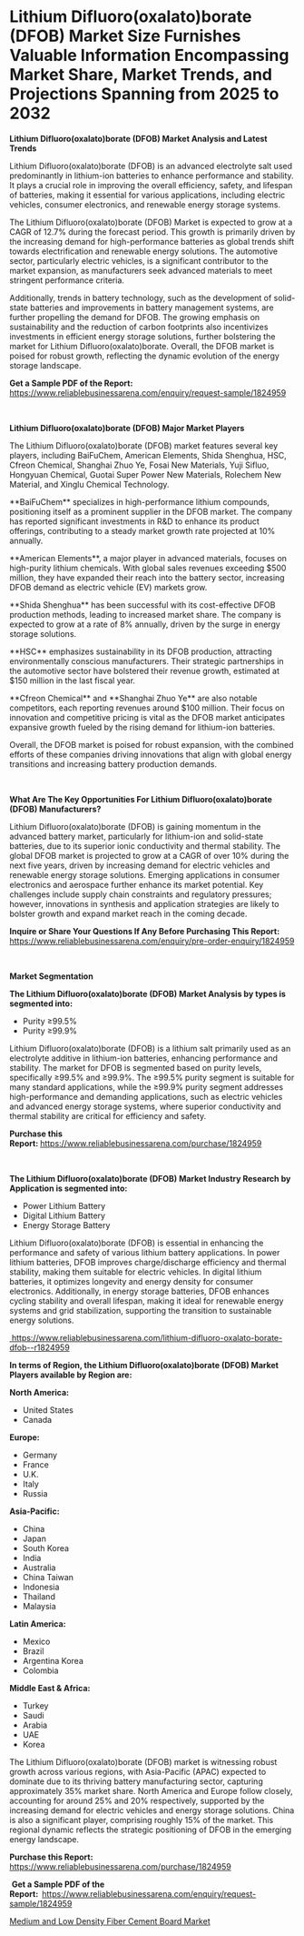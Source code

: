 <p><h1>Lithium Difluoro(oxalato)borate (DFOB) Market Size Furnishes Valuable Information Encompassing Market Share, Market Trends, and Projections Spanning from 2025 to 2032</h1></p><p><strong>Lithium Difluoro(oxalato)borate (DFOB) Market Analysis and Latest Trends</strong></p>
<p><p>Lithium Difluoro(oxalato)borate (DFOB) is an advanced electrolyte salt used predominantly in lithium-ion batteries to enhance performance and stability. It plays a crucial role in improving the overall efficiency, safety, and lifespan of batteries, making it essential for various applications, including electric vehicles, consumer electronics, and renewable energy storage systems.</p><p>The Lithium Difluoro(oxalato)borate (DFOB) Market is expected to grow at a CAGR of 12.7% during the forecast period. This growth is primarily driven by the increasing demand for high-performance batteries as global trends shift towards electrification and renewable energy solutions. The automotive sector, particularly electric vehicles, is a significant contributor to the market expansion, as manufacturers seek advanced materials to meet stringent performance criteria.</p><p>Additionally, trends in battery technology, such as the development of solid-state batteries and improvements in battery management systems, are further propelling the demand for DFOB. The growing emphasis on sustainability and the reduction of carbon footprints also incentivizes investments in efficient energy storage solutions, further bolstering the market for Lithium Difluoro(oxalato)borate. Overall, the DFOB market is poised for robust growth, reflecting the dynamic evolution of the energy storage landscape.</p></p>
<p><strong>Get a Sample PDF of the Report:&nbsp;</strong> <a href="https://www.reliablebusinessarena.com/enquiry/request-sample/1824959?utm_campaign=2146&utm_medium=2&utm_source=Github&utm_content=ia&utm_term=03042025&utm_id=lithium-difluorooxalatoborate-dfob">https://www.reliablebusinessarena.com/enquiry/request-sample/1824959</a></p>
<p>&nbsp;</p>
<p><strong>Lithium Difluoro(oxalato)borate (DFOB) Major Market Players</strong></p>
<p><p>The Lithium Difluoro(oxalato)borate (DFOB) market features several key players, including BaiFuChem, American Elements, Shida Shenghua, HSC, Cfreon Chemical, Shanghai Zhuo Ye, Fosai New Materials, Yuji Sifluo, Hongyuan Chemical, Guotai Super Power New Materials, Rolechem New Material, and Xinglu Chemical Technology. </p><p>**BaiFuChem** specializes in high-performance lithium compounds, positioning itself as a prominent supplier in the DFOB market. The company has reported significant investments in R&D to enhance its product offerings, contributing to a steady market growth rate projected at 10% annually. </p><p>**American Elements**, a major player in advanced materials, focuses on high-purity lithium chemicals. With global sales revenues exceeding $500 million, they have expanded their reach into the battery sector, increasing DFOB demand as electric vehicle (EV) markets grow. </p><p>**Shida Shenghua** has been successful with its cost-effective DFOB production methods, leading to increased market share. The company is expected to grow at a rate of 8% annually, driven by the surge in energy storage solutions. </p><p>**HSC** emphasizes sustainability in its DFOB production, attracting environmentally conscious manufacturers. Their strategic partnerships in the automotive sector have bolstered their revenue growth, estimated at $150 million in the last fiscal year. </p><p>**Cfreon Chemical** and **Shanghai Zhuo Ye** are also notable competitors, each reporting revenues around $100 million. Their focus on innovation and competitive pricing is vital as the DFOB market anticipates expansive growth fueled by the rising demand for lithium-ion batteries. </p><p>Overall, the DFOB market is poised for robust expansion, with the combined efforts of these companies driving innovations that align with global energy transitions and increasing battery production demands.</p></p>
<p>&nbsp;</p>
<p><strong>What Are The Key Opportunities For Lithium Difluoro(oxalato)borate (DFOB) Manufacturers?</strong></p>
<p><p>Lithium Difluoro(oxalato)borate (DFOB) is gaining momentum in the advanced battery market, particularly for lithium-ion and solid-state batteries, due to its superior ionic conductivity and thermal stability. The global DFOB market is projected to grow at a CAGR of over 10% during the next five years, driven by increasing demand for electric vehicles and renewable energy storage solutions. Emerging applications in consumer electronics and aerospace further enhance its market potential. Key challenges include supply chain constraints and regulatory pressures; however, innovations in synthesis and application strategies are likely to bolster growth and expand market reach in the coming decade.</p></p>
<p><strong>Inquire or Share Your Questions If Any Before Purchasing This Report:</strong> <a href="https://www.reliablebusinessarena.com/enquiry/pre-order-enquiry/1824959?utm_campaign=2146&utm_medium=2&utm_source=Github&utm_content=ia&utm_term=03042025&utm_id=lithium-difluorooxalatoborate-dfob">https://www.reliablebusinessarena.com/enquiry/pre-order-enquiry/1824959</a></p>
<p>&nbsp;</p>
<p><strong>Market Segmentation</strong></p>
<p><strong>The Lithium Difluoro(oxalato)borate (DFOB) Market Analysis by types is segmented into:</strong></p>
<p><ul><li>Purity ≥99.5%</li><li>Purity ≥99.9%</li></ul></p>
<p><p>Lithium Difluoro(oxalato)borate (DFOB) is a lithium salt primarily used as an electrolyte additive in lithium-ion batteries, enhancing performance and stability. The market for DFOB is segmented based on purity levels, specifically ≥99.5% and ≥99.9%. The ≥99.5% purity segment is suitable for many standard applications, while the ≥99.9% purity segment addresses high-performance and demanding applications, such as electric vehicles and advanced energy storage systems, where superior conductivity and thermal stability are critical for efficiency and safety.</p></p>
<p><strong>Purchase this Report:&nbsp;</strong><a href="https://www.reliablebusinessarena.com/purchase/1824959?utm_campaign=2146&utm_medium=2&utm_source=Github&utm_content=ia&utm_term=03042025&utm_id=lithium-difluorooxalatoborate-dfob">https://www.reliablebusinessarena.com/purchase/1824959</a></p>
<p>&nbsp;</p>
<p><strong>The Lithium Difluoro(oxalato)borate (DFOB) Market Industry Research by Application is segmented into:</strong></p>
<p><ul><li>Power Lithium Battery</li><li>Digital Lithium Battery</li><li>Energy Storage Battery</li></ul></p>
<p><p>Lithium Difluoro(oxalato)borate (DFOB) is essential in enhancing the performance and safety of various lithium battery applications. In power lithium batteries, DFOB improves charge/discharge efficiency and thermal stability, making them suitable for electric vehicles. In digital lithium batteries, it optimizes longevity and energy density for consumer electronics. Additionally, in energy storage batteries, DFOB enhances cycling stability and overall lifespan, making it ideal for renewable energy systems and grid stabilization, supporting the transition to sustainable energy solutions.</p></p>
<p><a href="https://www.reliablebusinessarena.com/lithium-difluoro-oxalato-borate-dfob--r1824959?utm_campaign=2146&utm_medium=2&utm_source=Github&utm_content=ia&utm_term=03042025&utm_id=lithium-difluorooxalatoborate-dfob">&nbsp;https://www.reliablebusinessarena.com/lithium-difluoro-oxalato-borate-dfob--r1824959</a></p>
<p><strong>In terms of Region, the Lithium Difluoro(oxalato)borate (DFOB) Market Players available by Region are:</strong></p>
<p>
    <p> <strong> North America: </strong>
        <ul>
            <li>United States</li>
            <li>Canada</li>
        </ul>
        </p> 
    <p> <strong> Europe: </strong>
        <ul>
            <li>Germany</li>
            <li>France</li>
            <li>U.K.</li>
            <li>Italy</li>
            <li>Russia</li>
        </ul>
        </p> 
    <p> <strong> Asia-Pacific: </strong>
        <ul>
            <li>China</li>
            <li>Japan</li>
            <li>South Korea</li>
            <li>India</li>
            <li>Australia</li>
            <li>China Taiwan</li>
            <li>Indonesia</li>
            <li>Thailand</li>
            <li>Malaysia</li>
        </ul>
        </p> 
    <p> <strong> Latin America: </strong>
        <ul>
            <li>Mexico</li>
            <li>Brazil</li>
            <li>Argentina Korea</li>
            <li>Colombia</li>
        </ul>
        </p> 
    <p> <strong> Middle East & Africa: </strong>
        <ul>
            <li>Turkey</li>
            <li>Saudi</li>
            <li>Arabia</li>
            <li>UAE</li>
            <li>Korea</li>
        </ul>
    </p>
    </p>
<p><p>The Lithium Difluoro(oxalato)borate (DFOB) market is witnessing robust growth across various regions, with Asia-Pacific (APAC) expected to dominate due to its thriving battery manufacturing sector, capturing approximately 35% market share. North America and Europe follow closely, accounting for around 25% and 20% respectively, supported by the increasing demand for electric vehicles and energy storage solutions. China is also a significant player, comprising roughly 15% of the market. This regional dynamic reflects the strategic positioning of DFOB in the emerging energy landscape.</p></p>
<p><strong>Purchase this Report: </strong><a href="https://www.reliablebusinessarena.com/purchase/1824959?utm_campaign=2146&utm_medium=2&utm_source=Github&utm_content=ia&utm_term=03042025&utm_id=lithium-difluorooxalatoborate-dfob">https://www.reliablebusinessarena.com/purchase/1824959</a></p>
<p>&nbsp;<strong>Get a Sample PDF of the Report:&nbsp;&nbsp;</strong><a href="https://www.reliablebusinessarena.com/enquiry/request-sample/1824959?utm_campaign=2146&utm_medium=2&utm_source=Github&utm_content=ia&utm_term=03042025&utm_id=lithium-difluorooxalatoborate-dfob">https://www.reliablebusinessarena.com/enquiry/request-sample/1824959</a></p>
<p><strong></strong></p>
<p><p><a href="https://github.com/wileonie19657/Market-Research-Report-List-1/blob/main/medium-and-low-density-fiber-cement-board-market.md?utm_campaign=2146&utm_medium=2&utm_source=Github&utm_content=ia&utm_term=03042025&utm_id=lithium-difluorooxalatoborate-dfob">Medium and Low Density Fiber Cement Board Market</a></p></p>